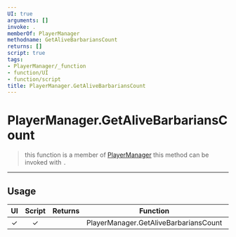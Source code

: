 ```yaml
---
UI: true
arguments: []
invoke: .
memberOf: PlayerManager
methodname: GetAliveBarbariansCount
returns: []
script: true
tags:
- PlayerManager/_function
- function/UI
- function/script
title: PlayerManager.GetAliveBarbariansCount
---
```

# PlayerManager.GetAliveBarbariansCount
> this function is a member of [PlayerManager](civ-6/lua/PlayerManager.md)
> this method can be invoked with `.`
-----
## Usage
|  UI | Script | Returns | Function | Arguments |
|:---:|:------:|-------:|:--------:|:---------|
|✓|✓||PlayerManager.GetAliveBarbariansCount||
